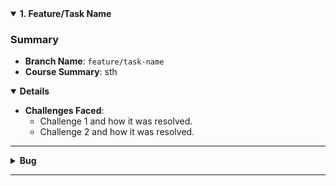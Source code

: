 <details open>
<summary id="feature-1"><strong>1. Feature/Task Name</strong></summary>

### Summary
- **Branch Name**: `feature/task-name`
- **Course Summary**: sth

<details open>
<summary><strong>Details</strong></summary>

- **Challenges Faced**:
  - Challenge 1 and how it was resolved.
  - Challenge 2 and how it was resolved.


---
</details>

<details>
<summary><strong>Bug</strong></summary>


</details>
</details>

---